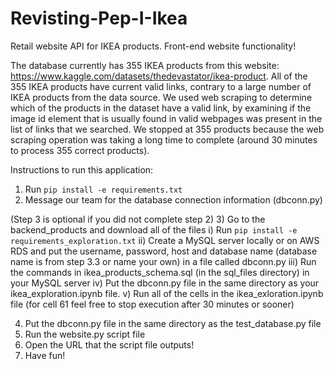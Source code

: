 # Revisting-Pep-I-Ikea

Retail website API for IKEA products. Front-end website functionality!

The database currently has 355 IKEA products from this website: https://www.kaggle.com/datasets/thedevastator/ikea-product. All of the 355 IKEA products have current valid links, contrary to a large number of IKEA products from the data source. We used web scraping to determine which of the products in the dataset have a valid link, by examining if the image id element that is usually found in valid webpages was present in the list of links that we searched. We stopped at 355 products because the web scraping operation was taking a long time to complete (around 30 minutes to process 355 correct products).

Instructions to run this application:

1) Run `pip install -e requirements.txt`
2) Message our team for the database connection information (dbconn.py)

(Step 3 is optional if you did not complete step 2)
3) Go to the backend_products and download all of the files
    i) Run `pip install -e requirements_exploration.txt`
    ii) Create a MySQL server locally or on AWS RDS and put the username, password, host and database name (database name is from step 3.3 or name your own) in a file called dbconn.py
    iii) Run the commands in ikea_products_schema.sql (in the sql_files directory) in your MySQL server
    iv) Put the dbconn.py file in the same directory as your ikea_exploration.ipynb file.
    v) Run all of the cells in the ikea_exloration.ipynb file (for cell 61 feel free to stop execution after 30 minutes or sooner)

4) Put the dbconn.py file in the same directory as the test_database.py file
5) Run the website.py script file
6) Open the URL that the script file outputs!
7) Have fun!

